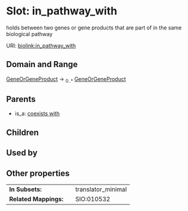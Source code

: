 
# Slot: in_pathway_with


holds between two genes or gene products that are part of in the same biological pathway

URI: [biolink:in_pathway_with](https://w3id.org/biolink/vocab/in_pathway_with)


## Domain and Range

[GeneOrGeneProduct](GeneOrGeneProduct.md) ->  <sub>0..*</sub>
 [GeneOrGeneProduct](GeneOrGeneProduct.md)

## Parents

 *  is_a: [coexists with](coexists_with.md)

## Children


## Used by


## Other properties

|  |  |  |
| --- | --- | --- |
| **In Subsets:** | | translator_minimal |
| **Related Mappings:** | | SIO:010532 |

